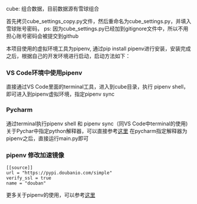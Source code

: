 cube: 组合数据，目前数据源有雪球组合

首先拷贝cube_settings_copy.py文件，然后重命名为cube_settings.py，并填入雪球账号密码，
ps: 因为cube_settings.py已经加到gitignore文件中，所以不用担心账号密码会被提交到github

本项目使用的虚拟环境工具为pipenv, 通过pip install pipenv进行安装，安装完成之后，根据自己的开发环境进行启动，启动方法如下：

### VS Code环境中使用pipenv
直接通过VS Code里面的terminal工具，进入到cube目录，执行 pipenv shell，即可进入到pipenv虚拟环境，指定pipenv sync


### Pycharm
通过terminal执行pipenv shell 和 pipenv sync（同VS Code中terminal的使用)
关于Pychar中指定python解释器，可以直接参考[这里](https://blog.csdn.net/qq_20728575/article/details/82949529)
在pycharm指定解释器为pipenv之后，直接运行main.py即可

### pipenv 修改加速镜像
```
[[source]]
url = "https://pypi.doubanio.com/simple"
verify_ssl = true
name = "douban"
```
更多关于pipenv的使用，可以参考[这里](https://stornado.github.io/2019/01/23/pipenv-in-pratical/)

